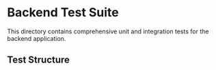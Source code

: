 # Backend Test Suite

This directory contains comprehensive unit and integration tests for the backend application.

## Test Structure
